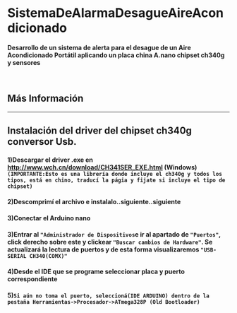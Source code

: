 # SistemaDeAlarmaDesagueAireAcondicionado

**Desarrollo de un sistema de alerta para el desague de un Aire Acondicionado Portátil aplicando un placa china A.nano chipset ch340g y sensores**

</br>

## Más Información

<hr>

## Instalación del driver del chipset ch340g conversor Usb.

#### 1)Descargar el driver .exe  en http://www.wch.cn/download/CH341SER_EXE.html (Windows) ```(IMPORTANTE:Esto es una librería donde incluye el ch340g y todos los tipos, está en chino, traducí la págia y fijate si incluye el tipo de chipset)```

#### 2)Descomprimí el archivo e instalalo..siguiente..siguiente

#### 3)Conectar el Arduino nano

#### 3)Entrar al ```"Administrador de Dispositivos```e ir al apartado de  ```"Puertos"```, click derecho sobre este y clickear ```"Buscar cambios de Hardware"```. Se actualizará la lectura de puertos y de esta forma visualizaremos ```"USB-SERIAL CH340(COMX)"```

#### 4)Desde el IDE que se programe seleccionar placa y puerto correspondiente

#### 5)```Si aún no toma el puerto, seleccioná(IDE ARDUINO) dentro de la pestaña Herramientas->Procesador->ATmega328P (Old Bootloader)```
